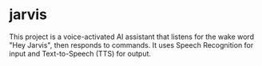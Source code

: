 # jarvis
This project is a voice-activated AI assistant that listens for the wake word "Hey Jarvis", then responds to commands. It uses Speech Recognition for input and Text-to-Speech (TTS) for output.
